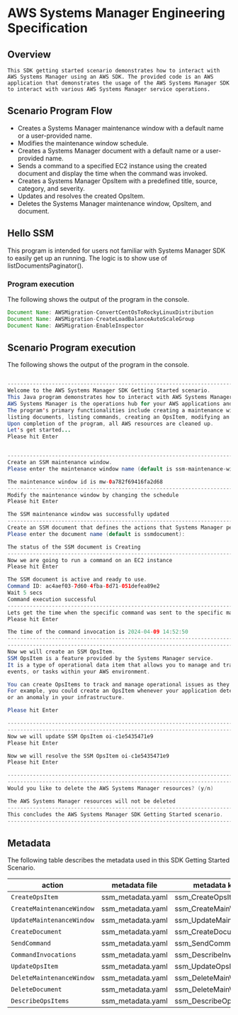 #  AWS Systems Manager Engineering Specification

## Overview
    This SDK getting started scenario demonstrates how to interact with AWS Systems Manager using an AWS SDK. The provided code is an AWS application that demonstrates the usage of the AWS Systems Manager SDK to interact with various AWS Systems Manager service operations.

## Scenario Program Flow
   - Creates a Systems Manager maintenance window with a default name or a user-provided name.
   - Modifies the maintenance window schedule.
   - Creates a Systems Manager document with a default name or a user-provided name.
   - Sends a command to a specified EC2 instance using the created document and display the time when the command was invoked.
   - Creates a Systems Manager OpsItem with a predefined title, source, category, and severity.
   - Updates and resolves the created OpsItem.
   - Deletes the Systems Manager maintenance window, OpsItem, and document.

## Hello SSM
This program is intended for users not familiar with Systems Manager SDK to easily get up an running. The logic is to show use of listDocumentsPaginator().

### Program execution
The following shows the output of the program in the console.

 ``` java
Document Name: AWSMigration-ConvertCentOsToRockyLinuxDistribution
Document Name: AWSMigration-CreateLoadBalanceAutoScaleGroup
Document Name: AWSMigration-EnableInspector


 ```

## Scenario Program execution
The following shows the output of the program in the console. 
 

   ``` java

--------------------------------------------------------------------------------
Welcome to the AWS Systems Manager SDK Getting Started scenario.
This Java program demonstrates how to interact with AWS Systems Manager using the AWS SDK.
AWS Systems Manager is the operations hub for your AWS applications and resources and a secure end-to-end management solution.
The program's primary functionalities include creating a maintenance window, creating a document, sending a command to a document,
listing documents, listing commands, creating an OpsItem, modifying an OpsItem, and deleting AWS SSM resources.
Upon completion of the program, all AWS resources are cleaned up.
Let's get started...
Please hit Enter


--------------------------------------------------------------------------------
Create an SSM maintenance window.
Please enter the maintenance window name (default is ssm-maintenance-window):

The maintenance window id is mw-0a782f69416fa2d68
--------------------------------------------------------------------------------
Modify the maintenance window by changing the schedule
Please hit Enter

The SSM maintenance window was successfully updated
--------------------------------------------------------------------------------
Create an SSM document that defines the actions that Systems Manager performs on your managed nodes.
Please enter the document name (default is ssmdocument):

The status of the SSM document is Creating
--------------------------------------------------------------------------------
Now we are going to run a command on an EC2 instance
Please hit Enter

The SSM document is active and ready to use.
Command ID: ac4aef03-7d60-4fba-8d71-051defea89e2
Wait 5 secs
Command execution successful
--------------------------------------------------------------------------------
Lets get the time when the specific command was sent to the specific managed node
Please hit Enter

The time of the command invocation is 2024-04-09 14:52:50
--------------------------------------------------------------------------------
--------------------------------------------------------------------------------
 Now we will create an SSM OpsItem.
 SSM OpsItem is a feature provided by the Systems Manager service.
 It is a type of operational data item that allows you to manage and track various operational issues,
 events, or tasks within your AWS environment.

 You can create OpsItems to track and manage operational issues as they arise.
 For example, you could create an OpsItem whenever your application detects a critical error
 or an anomaly in your infrastructure.

Please hit Enter

--------------------------------------------------------------------------------
--------------------------------------------------------------------------------
Now we will update SSM OpsItem oi-c1e5435471e9
Please hit Enter

Now we will resolve the SSM OpsItem oi-c1e5435471e9
Please hit Enter

--------------------------------------------------------------------------------
--------------------------------------------------------------------------------
Would you like to delete the AWS Systems Manager resources? (y/n)

The AWS Systems Manager resources will not be deleted
--------------------------------------------------------------------------------
This concludes the AWS Systems Manager SDK Getting Started scenario.
--------------------------------------------------------------------------------

   ```
## Metadata

The following table describes the metadata used in this SDK Getting Started Scenario.


| action                       | metadata file                | metadata key                            |
|------------------------------|------------------------------|---------------------------------------- |
| `CreateOpsItem`              | ssm_metadata.yaml            | ssm_CreateOpsItem                       |
| `CreateMaintenanceWindow`    | ssm_metadata.yaml            | ssm_CreateMainWindow                    |
| `UpdateMaintenanceWindow`    | ssm_metadata.yaml            | ssm_UpdateMainWindow                    |
| `CreateDocument`             | ssm_metadata.yaml            | ssm_CreateDocument                      |
| `SendCommand `               | ssm_metadata.yaml            | ssm_SendCommand                         |
| `CommandInvocations`         | ssm_metadata.yaml            | ssm_DescribeInvocation                  |
| `UpdateOpsItem`              | ssm_metadata.yaml            | ssm_UpdateOpsItem                       |
| `DeleteMaintenanceWindow `   | ssm_metadata.yaml            | ssm_DeleteMainWindow                    |
| `DeleteDocument`             | ssm_metadata.yaml            | ssm_DeleteMainWindow                    |
| `DescribeOpsItems       `    | ssm_metadata.yaml            | ssm_DescribeOpsItems                    |

